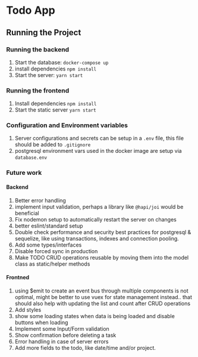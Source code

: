 # Todo App

## Running the Project

### Running the backend
1. Start the database: `docker-compose up`
2. install dependencies `npm install`
3. Start the server: `yarn start`

### Running the frontend
1. Install dependencies `npm install`
2. Start the static server `yarn start`

### Configuration and Environment variables
1. Server configurations and secrets can be setup in a `.env` file, this file should be added to `.gitignore`
2. postgresql environment vars used in the docker image are setup via `database.env`

### Future work
#### Backend
1. Better error handling
2. implement input validation, perhaps a library like `@hapi/joi` would be beneficial
3. Fix nodemon setup to automatically restart the server on changes
4. better eslint/standard setup
5. Double check performance and security best practices for postgresql & sequelize, like using transactions, indexes and connection pooling.
6. Add some types/interfaces
7. Disable forced sync in production
8. Make TODO CRUD operations reusable by moving them into the model class as static/helper methods

#### Frontned
1. using $emit to create an event bus through multiple components is not optimal, might be better to use vuex for state management instead.. that should also help with updating the list and count after CRUD operations
2. Add styles
3. show some loading states when data is being loaded and disable buttons when loading
4. Implement some Input/Form validation
5. Show confirmation before deleting a task
6. Error handling in case of server errors
7. Add more fields to the todo, like date/time and/or project.

